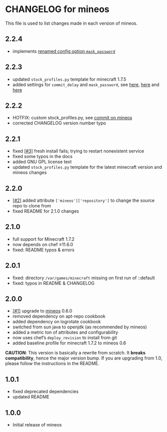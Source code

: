 # CHANGELOG for mineos

This file is used to list changes made in each version of mineos.

## 2.2.4

* implements [renamed config option `mask_password`](https://github.com/hexparrot/mineos/commit/64cfe284f4a12db933fccaf099ece2b2ffb55d99)

## 2.2.3

* updated `stock_profiles.py` template for minecraft 1.7.5
* added settings for `commit_delay` and `mask_password`, see [here](https://github.com/hexparrot/mineos/commit/b83a283e86f39a99d5145df7cc07388c6d7f4f88), [here](https://github.com/hexparrot/mineos/commit/6884b3b7340d09a1811ac17399951ddf16c92cd5) and [here](https://github.com/hexparrot/mineos/commit/fd9e601bdf847f2ca922e8c412aa5643171313c7)

## 2.2.2

* HOTFIX: custom stock_profiles.py, see [commit on mineos](https://github.com/hexparrot/mineos/commit/1649523463e411560ca1ba766137fcdce8ad2058)
* corrected CHANGELOG version number typo

## 2.2.1

* fixed [\[#3\]](https://github.com/kaimi/chef-mineos/issues/3) fresh install 
  fails; trying to restart nonexistent service
* fixed some typos in the docs
* added GNU GPL license text
* updated `stock_profiles.py` template for the latest minecraft version and 
  mineos changes

## 2.2.0

* [\[#2\]](https://github.com/kaimi/chef-mineos/issues/2) added attribute 
  `['mineos']['repository']` to change the source repo to clone from
* fixed README for 2.1.0 changes

## 2.1.0

* full support for Minecraft 1.7.2
* now depends on chef ≥11.6.0
* fixed: README typos & errors

## 2.0.1

* fixed: directory `/var/games/minecraft` missing on first run of ::default
* fixed: typos in README & CHANGELOG

## 2.0.0

* [\[#1\]](https://github.com/kaimi/chef-mineos/issues/1) upgrade to 
  [mineos](https://github.com/hexparrot/mineos) 0.6.0
* removed dependency on apt-repo cookbook
* added dependency on logrotate cookbook
* switched from sun java to openjdk (as recommended by mineos)
* added a metric ton of attributes and configurability
* now uses chef’s `deploy_revision` to install from git
* added baseline profile for minecraft 1.7.2 to mineos 0.6

__CAUTION__: This version is basically a rewrite from scratch. It __breaks 
compatibility__, hence the major version bump. If you are upgrading from 
1.0, please follow the instructions in the README.

## 1.0.1

* fixed deprecated dependencies
* updated README

## 1.0.0

* Initial release of mineos
